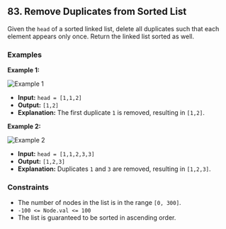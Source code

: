 ## 83. Remove Duplicates from Sorted List

Given the `head` of a sorted linked list, delete all duplicates such that each element appears only once. Return the linked list sorted as well.

### Examples

**Example 1:**

![Example 1](https://assets.leetcode.com/uploads/2021/01/04/list1.jpg)

- **Input:** `head = [1,1,2]`
- **Output:** `[1,2]`
- **Explanation:** The first duplicate `1` is removed, resulting in `[1,2]`.

**Example 2:**

![Example 2](https://assets.leetcode.com/uploads/2021/01/04/list2.jpg)

- **Input:** `head = [1,1,2,3,3]`
- **Output:** `[1,2,3]`
- **Explanation:** Duplicates `1` and `3` are removed, resulting in `[1,2,3]`.

### Constraints

- The number of nodes in the list is in the range `[0, 300]`.
- `-100 <= Node.val <= 100`
- The list is guaranteed to be sorted in ascending order.
